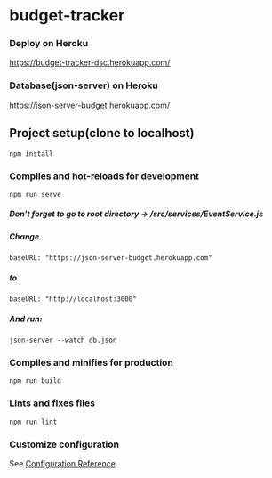 # budget-tracker

### Deploy on Heroku

https://budget-tracker-dsc.herokuapp.com/


### Database(json-server) on Heroku

https://json-server-budget.herokuapp.com/


## Project setup(clone to localhost)
```
npm install
```

### Compiles and hot-reloads for development
```
npm run serve
```
##### Don't forget to go to root directory -> /src/services/EventService.js
##### Change 
```baseURL: "https://json-server-budget.herokuapp.com"```
##### to 
```baseURL: "http://localhost:3000"``` 
##### And run:
```
json-server --watch db.json
```

### Compiles and minifies for production
```
npm run build
```

### Lints and fixes files
```
npm run lint
```

### Customize configuration
See [Configuration Reference](https://cli.vuejs.org/config/).
